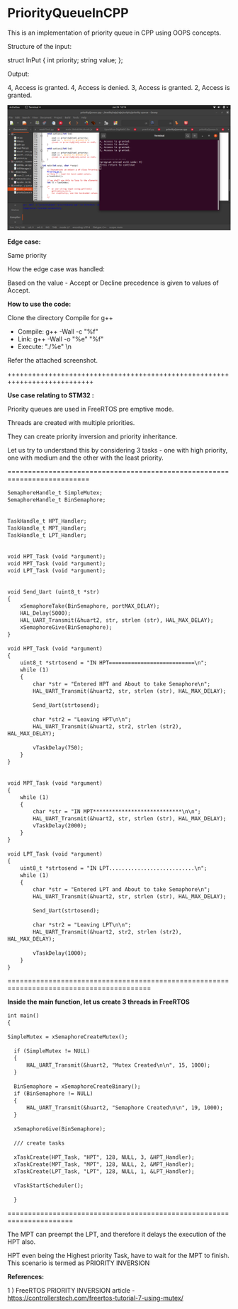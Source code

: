 # PriorityQueueInCPP
This is an implementation of priority queue in CPP using OOPS concepts.

Structure of the input:

struct InPut {
	int priority;
	string value;
};

Output:

4, Access is granted.
4, Access is denied.
3, Access is granted.
2, Access is granted.

![alt text](https://raw.githubusercontent.com/JuggernautPanda/PriorityQueueInCPP/main/Screenshot%20from%202021-06-24%2016-14-24.png)

**Edge case:**

Same priority 

How the edge case was handled:

Based on the value  - Accept or Decline
precedence is given to values of Accept.

**How to use the code:**

Clone the directory
Compile for g++ 
- Compile: g++ -Wall -c "%f" 
- Link: g++ -Wall -o "%e" "%f" 
- Execute: "./%e" \n

Refer the attached screenshot. 

+++++++++++++++++++++++++++++++++++++++++++++++++++++++++++++++++++++++++++


**Use case relating to STM32 :**

Priority queues are used in FreeRTOS pre emptive mode.

Threads are created with multiple priorities.

They can create priority inversion and priority inheritance.

Let us try to understand this by considering 3 tasks - one with high priority, one with medium and the other with the least priority.

==========================================================================
```
SemaphoreHandle_t SimpleMutex;
SemaphoreHandle_t BinSemaphore;


TaskHandle_t HPT_Handler;
TaskHandle_t MPT_Handler;
TaskHandle_t LPT_Handler;


void HPT_Task (void *argument);
void MPT_Task (void *argument);
void LPT_Task (void *argument);


void Send_Uart (uint8_t *str)
{
	xSemaphoreTake(BinSemaphore, portMAX_DELAY);
	HAL_Delay(5000);
	HAL_UART_Transmit(&huart2, str, strlen (str), HAL_MAX_DELAY);
	xSemaphoreGive(BinSemaphore);
}

void HPT_Task (void *argument)
{
	uint8_t *strtosend = "IN HPT===========================\n";
	while (1)
	{
		char *str = "Entered HPT and About to take Semaphore\n";
		HAL_UART_Transmit(&huart2, str, strlen (str), HAL_MAX_DELAY);

		Send_Uart(strtosend);

		char *str2 = "Leaving HPT\n\n";
		HAL_UART_Transmit(&huart2, str2, strlen (str2), HAL_MAX_DELAY);

		vTaskDelay(750);
	}
}


void MPT_Task (void *argument)
{
	while (1)
	{
		char *str = "IN MPT****************************\n\n";
		HAL_UART_Transmit(&huart2, str, strlen (str), HAL_MAX_DELAY);
		vTaskDelay(2000);
	}
}

void LPT_Task (void *argument)
{
	uint8_t *strtosend = "IN LPT...........................\n";
	while (1)
	{
		char *str = "Entered LPT and About to take Semaphore\n";
		HAL_UART_Transmit(&huart2, str, strlen (str), HAL_MAX_DELAY);

		Send_Uart(strtosend);

		char *str2 = "Leaving LPT\n\n";
		HAL_UART_Transmit(&huart2, str2, strlen (str2), HAL_MAX_DELAY);

		vTaskDelay(1000);
	}
}
```
=========================================================================================


**Inside the main function, let us create 3 threads in FreeRTOS**
```
int main()
{

SimpleMutex = xSemaphoreCreateMutex();

  if (SimpleMutex != NULL)
  {
	  HAL_UART_Transmit(&huart2, "Mutex Created\n\n", 15, 1000);
  }

  BinSemaphore = xSemaphoreCreateBinary();
  if (BinSemaphore != NULL)
  {
	  HAL_UART_Transmit(&huart2, "Semaphore Created\n\n", 19, 1000);
  }

  xSemaphoreGive(BinSemaphore);

  /// create tasks

  xTaskCreate(HPT_Task, "HPT", 128, NULL, 3, &HPT_Handler);
  xTaskCreate(MPT_Task, "MPT", 128, NULL, 2, &MPT_Handler);
  xTaskCreate(LPT_Task, "LPT", 128, NULL, 1, &LPT_Handler);

  vTaskStartScheduler();
  
  }
 ``` 
 ======================================================================
  
The MPT can preempt the LPT, and therefore it delays the execution of the HPT also.

HPT even being the Highest priority Task, have to wait for the MPT to finish. This scenario is termed as PRIORITY INVERSION

**References:**

1 ) FreeRTOS PRIORITY INVERSION article - https://controllerstech.com/freertos-tutorial-7-using-mutex/
